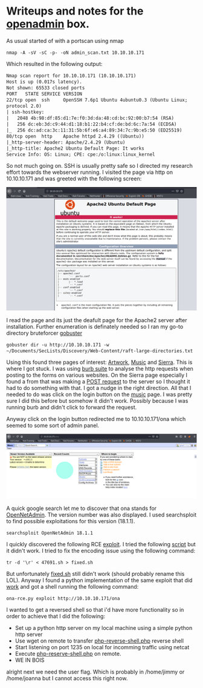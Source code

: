 # Writeups and notes for the [openadmin](https://www.hackthebox.eu/home/machines/profile/222) box.

As usual started of with a portscan using nmap

```shell
nmap -A -sV -sC -p- -oN admin_scan.txt 10.10.10.171
```

Which resulted in the following output:

```shell
Nmap scan report for 10.10.10.171 (10.10.10.171)
Host is up (0.017s latency).
Not shown: 65533 closed ports
PORT   STATE SERVICE VERSION
22/tcp open  ssh     OpenSSH 7.6p1 Ubuntu 4ubuntu0.3 (Ubuntu Linux; protocol 2.0)
| ssh-hostkey:
|   2048 4b:98:df:85:d1:7e:f0:3d:da:48:cd:bc:92:00:b7:54 (RSA)
|   256 dc:eb:3d:c9:44:d1:18:b1:22:b4:cf:de:bd:6c:7a:54 (ECDSA)
|_  256 dc:ad:ca:3c:11:31:5b:6f:e6:a4:89:34:7c:9b:e5:50 (ED25519)
80/tcp open  http    Apache httpd 2.4.29 ((Ubuntu))
|_http-server-header: Apache/2.4.29 (Ubuntu)
|_http-title: Apache2 Ubuntu Default Page: It works
Service Info: OS: Linux; CPE: cpe:/o:linux:linux_kernel
```

So not much going on. SSH is usually pretty safe so I directed my research effort towards the webserver running. I visited the page via http on 10.10.10.171 and was greeted with the following screen:

![index.html](./img/index.png)

I read the page and its just the deafult page for the Apache2 server after installation. Further enumeration is definately needed so I ran my go-to directory bruteforcer [gobuster](https://github.com/OJ/gobuster)

```shell
gobuster dir -u http://10.10.10.171 -w ~/Documents/SecLists/Discovery/Web-Content/raft-large-directories.txt
```

Using this found three pages of interest: [Artwork](./img/artwork.png), [Music](./img/music.png) and [Sierra](./img/sierra.png). This is where I got stuck. I was using [burb suite](https://portswigger.net/burp) to analyse the http requests when posting to the forms on various websites. On the Sierra page especially I found a from that was making a [POST request](https://en.wikipedia.org/wiki/POST_(HTTP)) to the server so I thought it had to do something with that. I got a nudge in the right direction. All that I needed to do was click on the login button on the [music](./img/music.png) page. I was pretty sure I did this before but somehow it didn't work. Possibly because I was running burb and didn't click to forward the request. 

Anyway click on the login button redirected me to 10.10.10.171/ona which seemed to some sort of admin panel. 

![ona.html](./img/ona.png)

A quick google search let me to discover that ona stands for [OpenNetAdmin](https://opennetadmin.com/). The version number was also displayed. I used searchsploit to find possible exploitations for this version (18.1.1).

```shell
searchsploit OpenNetAdmin 18.1.1
```

I quickly discovered the following RCE [exploit](https://www.exploit-db.com/exploits/47691). I tried the following [script](./47691.sh) but it didn't work. I tried to fix the encoding issue using the following command:

```shell
tr -d '\r' < 47691.sh > fixed.sh
```

But unfortunately [fixed.sh](./fixed.sh) still didn't work (should probably rename this LOL). Anyway I found a python implementation of the same exploit that did [work](./ona-rce.py) and got a shell running the following command:

```shell
ona-rce.py exploit http://10.10.10.171/ona
```

I wanted to get a reversed shell so that i'd have more functionality so in order to achieve that I did the following:
* Set up a python http server on my local machine using a simple python http server
* Use wget on remote to transfer [php-reverse-shell.php](./php-reverse-shell.php) reverse shell
* Start listening on port 1235 on local for incomming traffic using netcat 
* Execute [php-reserve-shell.php](./php-reverse-shell.php) on remote.
* WE IN BOIS
   

alright next we need the user flag. Which is probably in /home/jimmy or /home/joanna but I cannot access this right now. 
